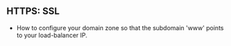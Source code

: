 ## HTTPS: SSL

- How to configure your domain zone so that the subdomain 'www' points to your load-balancer IP.

